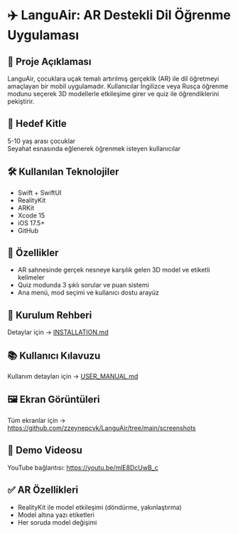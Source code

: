 # ✈️ LanguAir: AR Destekli Dil Öğrenme Uygulaması

## 📌 Proje Açıklaması
LanguAir, çocuklara uçak temalı artırılmış gerçeklik (AR) ile dil öğretmeyi amaçlayan bir mobil uygulamadır. Kullanıcılar İngilizce veya Rusça öğrenme modunu seçerek 3D modellerle etkileşime girer ve quiz ile öğrendiklerini pekiştirir.

## 🎯 Hedef Kitle
5-10 yaş arası çocuklar  
Seyahat esnasında eğlenerek öğrenmek isteyen kullanıcılar

## 🛠 Kullanılan Teknolojiler
- Swift + SwiftUI
- RealityKit
- ARKit
- Xcode 15
- iOS 17.5+
- GitHub

## 🚀 Özellikler
- AR sahnesinde gerçek nesneye karşılık gelen 3D model ve etiketli kelimeler
- Quiz modunda 3 şıklı sorular ve puan sistemi
- Ana menü, mod seçimi ve kullanıcı dostu arayüz

## 🧩 Kurulum Rehberi
Detaylar için → [INSTALLATION.md](INSTALLATION.md)

## 📚 Kullanıcı Kılavuzu
Kullanım detayları için → [USER_MANUAL.md](USER_MANUAL.md)

## 🖼 Ekran Görüntüleri
Tüm ekranlar için → https://github.com/zzeynepcvk/LanguAir/tree/main/screenshots

## 🎥 Demo Videosu
YouTube bağlantısı: https://youtu.be/mlE8DcUwB_c

## ✅ AR Özellikleri
- RealityKit ile model etkileşimi (döndürme, yakınlaştırma)
- Model altına yazı etiketleri
- Her soruda model değişimi
